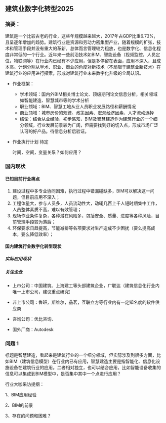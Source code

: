 ## 建筑业数字化转型2025

### 摘要：

建筑是一个比较古老的行业，这些年规模越来越大，2017年占GDP比重6.73%，且呈逐年增加的趋势。建筑行业是资源和劳动力密集型产业，随着规模的扩张，技术和管理手段并没有重大的革新，总体而言管理较为粗放，也是数字化、信息化程度非常低的一个行业。近年来一些前沿技术如BIM、智能设备（视频监控，人员定位，物联网等）在行业内已经有不少应用，但是多停留在表面，应用不深入，且成本高。计划分别从学术、职业、商业的角度对新技术（不局限于建筑业新技术）在建筑行业的应用进行探索，形成对建筑行业未来数字化升级的全局认识。

* 作业框架：

  * 学术领域：国内外BIM相关博士论文、顶级期刊论文信息分析，相关领域如智能建造、智慧城市等的学术分析
  * 职业领域：BIM、智慧工地从业人员职业发展路径和薪酬情况
  * 商业领域：城市房价的规律、政策因素、宏观经济因素、人才流动选择
  * 结论：结合从业经验，初步感知，BIM及智慧建造作为建筑行业的一个细分领域，行业发展前景较为广阔，但需要找到好的切入点，形成市场广泛认可的好产品。待信息分析后验证。

* 作业执行计划
  待定

  时间，空间，变量关系？如何应用？

### 国内现状

#### 已知目前行业痛点

1. 建设过程中多专业协同困难，执行过程中错漏碰缺多，BIM可以解决这一问题，但目前应用不深入；
2. 工程体量大，参与人员多，人员流动性大，动辄几百上千人短时期集中工作， 人员整体素质不高，难以有效管理；
3. 现场作业条件复杂，各种潜在风险多，包括安全、质量、进度等各种风险，目前管理手段较为落后；
4. 环保要求日趋提高，节能减排等各项要求对生产造成不少困扰（要么提高成本，要么降低效率）；

 #### 国内建筑行业数字化转型现状

##### 实际应用现状



##### 关注企业

* 上市公司：中国建筑、上海建工等头部建筑企业，广联达（建筑信息化行业内唯一上市公司，建议重点研究）
* 非上市公司：鲁班，斯维尔，品茗，互联立方等行业内有一定知名度的软件供应商
* 咨询公司：优比咨询、

* 国外厂商：Autodesk

### 问题 1

标题是智慧建造，看起来是建筑行业的一个细分领域，但实际涉及到很多方面，比如BIM（建筑信息模型）在行业内已有应用，智慧建造主要是指智能化、信息化设施设备在建筑行业的应用，二者相对独立，也可以结合应用，比如智能设备收集的信息可以集成到BIM模型中，是否集中其中一个点进行应用？



行业大咖采访提纲：

1、BIM应用经验

2、BIM的前景

3、存在的问题和困难？
